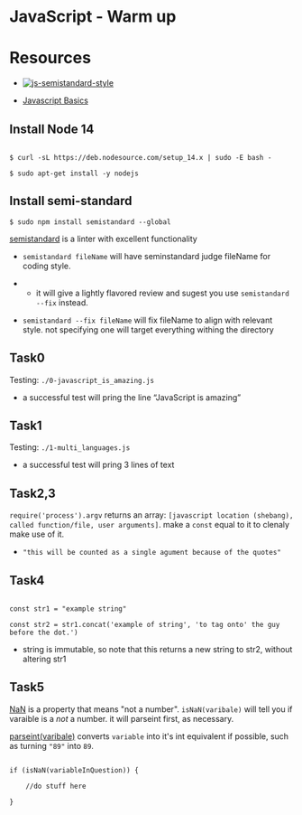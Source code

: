 # JavaScript - Warm up

# Resources

* [![js-semistandard-style](https://raw.githubusercontent.com/standard/semistandard/master/badge.svg)](https://github.com/standard/semistandard)

* [Javascript Basics](https://developer.mozilla.org/en-US/docs/Learn/Getting_started_with_the_web/JavaScript_basics)

## Install Node 14

```

$ curl -sL https://deb.nodesource.com/setup_14.x | sudo -E bash -

$ sudo apt-get install -y nodejs

```

## Install semi-standard

`$ sudo npm install semistandard --global`

[semistandard](https://www.npmjs.com/package/semistandard) is a linter with excellent functionality

* `semistandard fileName` will have seminstandard judge fileName for coding style.

* * it will give a lightly flavored review and sugest you use `semistandard --fix` instead.

* `semistandard --fix fileName` will fix fileName to align with relevant style. not specifying one will target everything withing the directory

## Task0

Testing: `./0-javascript_is_amazing.js`

* a successful test will pring the line “JavaScript is amazing”

## Task1

Testing: `./1-multi_languages.js`

* a successful test will pring 3 lines of text

## Task2,3

`require('process').argv` returns an array: `[javascript location (shebang), called function/file, user arguments]`. make a `const` equal to it to clenaly make use of it.

* `"this will be counted as a single agument because of the quotes"`

## Task4

```

const str1 = "example string"

const str2 = str1.concat('example of string', 'to tag onto' the guy before the dot.')

```

* string is immutable, so note that this returns a new string to str2, without altering str1

## Task5

[NaN](https://developer.mozilla.org/en-US/docs/Web/JavaScript/Reference/Global_Objects/NaN) is a property that means "not a number". `isNaN(varibale)` will tell you if varaible is a _not_ a number. it will parseint first, as necessary.

[parseint(varibale)](https://developer.mozilla.org/en-US/docs/Web/JavaScript/Reference/Global_Objects/parseInt) converts `variable` into it's int equivalent if possible, such as turning `"89"` into `89`.

```

if (isNaN(variableInQuestion)) {

    //do stuff here

}

```